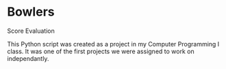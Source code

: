 # Bowlers
Score Evaluation

This Python script was created as a project in my Computer Programming I class. It was one of the first projects we were assigned to work on independantly.
